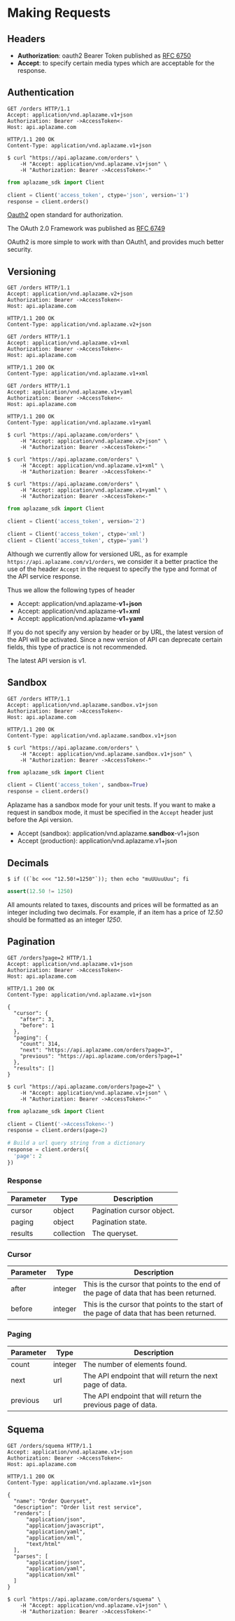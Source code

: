 # Making Requests

## Headers
* **Authorization**: oauth2 Bearer Token published as [RFC 6750](http://tools.ietf.org/html/rfc6750)
* **Accept**: to specify certain media types which are acceptable for the response.


## Authentication

```http
GET /orders HTTP/1.1
Accept: application/vnd.aplazame.v1+json
Authorization: Bearer ->AccessToken<-
Host: api.aplazame.com
```

```http
HTTP/1.1 200 OK
Content-Type: application/vnd.aplazame.v1+json
```

```shell
$ curl "https://api.aplazame.com/orders" \
    -H "Accept: application/vnd.aplazame.v1+json" \
    -H "Authorization: Bearer ->AccessToken<-"
```

```python
from aplazame_sdk import Client

client = Client('access_token', ctype='json', version='1')
response = client.orders()
```

[Oauth2](http://en.wikipedia.org/wiki/OAuth) open standard for authorization.

The OAuth 2.0 Framework was published as [RFC 6749](http://tools.ietf.org/html/rfc6749)

OAuth2 is more simple to work with than OAuth1, and provides much better security.


## Versioning

```http
GET /orders HTTP/1.1
Accept: application/vnd.aplazame.v2+json
Authorization: Bearer ->AccessToken<-
Host: api.aplazame.com
```

```http
HTTP/1.1 200 OK
Content-Type: application/vnd.aplazame.v2+json
```

```http
GET /orders HTTP/1.1
Accept: application/vnd.aplazame.v1+xml
Authorization: Bearer ->AccessToken<-
Host: api.aplazame.com
```

```http
HTTP/1.1 200 OK
Content-Type: application/vnd.aplazame.v1+xml
```

```http
GET /orders HTTP/1.1
Accept: application/vnd.aplazame.v1+yaml
Authorization: Bearer ->AccessToken<-
Host: api.aplazame.com
```

```http
HTTP/1.1 200 OK
Content-Type: application/vnd.aplazame.v1+yaml
```

```shell
$ curl "https://api.aplazame.com/orders" \
    -H "Accept: application/vnd.aplazame.v2+json" \
    -H "Authorization: Bearer ->AccessToken<-"

$ curl "https://api.aplazame.com/orders" \
    -H "Accept: application/vnd.aplazame.v1+xml" \
    -H "Authorization: Bearer ->AccessToken<-"

$ curl "https://api.aplazame.com/orders" \
    -H "Accept: application/vnd.aplazame.v1+yaml" \
    -H "Authorization: Bearer ->AccessToken<-"
```

```python
from aplazame_sdk import Client

client = Client('access_token', version='2')

client = Client('access_token', ctype='xml')
client = Client('access_token', ctype='yaml')
```

Although we currently allow for versioned URL, as for example `https://api.aplazame.com/v1/orders`, we consider it a better practice the use of the header `Accept` in the request to specify the type and format of the API service response.

Thus we allow the following types of header

* Accept: application/vnd.aplazame-**v1**+**json**
* Accept: application/vnd.aplazame-**v1**+**xml**
* Accept: application/vnd.aplazame-**v1**+**yaml**

If you do not specify any version by header or by URL, the latest version of the API will be activated. Since a new version of API can deprecate certain fields, this type of practice is not recommended.

<aside class="notice">
The latest API version is v1.
</aside>


## Sandbox

```http
GET /orders HTTP/1.1
Accept: application/vnd.aplazame.sandbox.v1+json
Authorization: Bearer ->AccessToken<-
Host: api.aplazame.com
```

```http
HTTP/1.1 200 OK
Content-Type: application/vnd.aplazame.sandbox.v1+json
```

```shell
$ curl "https://api.aplazame.com/orders" \
    -H "Accept: application/vnd.aplazame.sandbox.v1+json" \
    -H "Authorization: Bearer ->AccessToken<-"
```

```python
from aplazame_sdk import Client

client = Client('access_token', sandbox=True)
response = client.orders()
```


Aplazame has a sandbox mode for your unit tests. If you want to make a request in sandbox mode, it must be specified in the `Accept` header just before the Api version.

* Accept (sandbox): application/vnd.aplazame.**sandbox**-v1+json
* Accept (production): application/vnd.aplazame.v1+json


## Decimals

```shell
$ if ((`bc <<< "12.50!=1250"`)); then echo "muUUuuUuu"; fi
```

```python
assert(12.50 != 1250)
```

All amounts related to taxes, discounts and prices will be formatted as an integer including two decimals. For example, if an item has a price of *12.50* should be formatted as an integer *1250*.


## Pagination

```http
GET /orders?page=2 HTTP/1.1
Accept: application/vnd.aplazame.v1+json
Authorization: Bearer ->AccessToken<-
Host: api.aplazame.com
```

```http
HTTP/1.1 200 OK
Content-Type: application/vnd.aplazame.v1+json

{
  "cursor": {
    "after": 3,
    "before": 1
  },
  "paging": {
    "count": 314,
    "next": "https://api.aplazame.com/orders?page=3",
    "previous": "https://api.aplazame.com/orders?page=1"
  },
  "results": []
}
```

```shell
$ curl "https://api.aplazame.com/orders?page=2" \
    -H "Accept: application/vnd.aplazame.v1+json" \
    -H "Authorization: Bearer ->AccessToken<-"
```

```python
from aplazame_sdk import Client

client = Client('->AccessToken<-')
response = client.orders(page=2)

# Build a url query string from a dictionary
response = client.orders({
  'page': 2
})
```

### Response

Parameter | Type | Description
--------- | ---- | -----------
cursor | object | Pagination cursor object.
paging | object | Pagination state.
results | collection | The queryset.


### Cursor

Parameter | Type | Description
--------- | ---- | -----------
after | integer | This is the cursor that points to the end of the page of data that has been returned.
before | integer | This is the cursor that points to the start of the page of data that has been returned.


### Paging

Parameter | Type | Description
--------- | ---- | -----------
count | integer | The number of elements found.
next | url | The API endpoint that will return the next page of data.
previous | url | The API endpoint that will return the previous page of data.


## Squema

```http
GET /orders/squema HTTP/1.1
Accept: application/vnd.aplazame.v1+json
Authorization: Bearer ->AccessToken<-
Host: api.aplazame.com
```

```http
HTTP/1.1 200 OK
Content-Type: application/vnd.aplazame.v1+json

{
  "name": "Order Queryset",
  "description": "Order list rest service",
  "renders": [
      "application/json",
      "application/javascript",
      "application/yaml",
      "application/xml",
      "text/html"
  ],
  "parses": [
      "application/json",
      "application/yaml",
      "application/xml"
  ]
}
```

```shell
$ curl "https://api.aplazame.com/orders/squema" \
    -H "Accept: application/vnd.aplazame.v1+json" \
    -H "Authorization: Bearer ->AccessToken<-"
```
